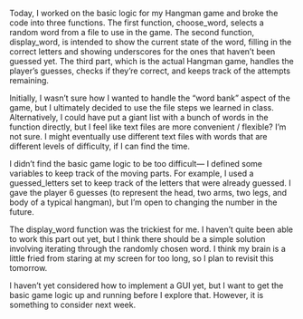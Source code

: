 Today, I worked on the basic logic for my Hangman game and broke the code into three functions. The first function, choose_word, selects a random word from a file to use in the game. The second function, display_word, is intended to show the current state of the word, filling in the correct letters and showing underscores for the ones that haven’t been guessed yet. The third part, which is the actual Hangman game, handles the player’s guesses, checks if they’re correct, and keeps track of the attempts remaining.

Initially, I wasn’t sure how I wanted to handle the “word bank” aspect of the game, but I ultimately decided to use the file steps we learned in class. Alternatively, I could have put a giant list with a bunch of words in the function directly, but I feel like text files are more convenient / flexible? I’m not sure. I might eventually use different text files with words that are different levels of difficulty, if I can find the time. 

I didn’t find the basic game logic to be too difficult— I defined some variables to keep track of the moving parts. For example, I used a guessed_letters set to keep track of the letters that were already guessed. I gave the player 6 guesses (to represent the head, two arms, two legs, and body of a typical hangman), but I’m open to changing the number in the future. 

The display_word function was the trickiest for me. I haven’t quite been able to work this part out yet, but I think there should be a simple solution involving iterating through the randomly chosen word. I think my brain is a little fried from staring at my screen for too long, so I plan to revisit this tomorrow. 

I haven’t yet considered how to implement a GUI yet, but I want to get the basic game logic up and running before I explore that. However, it is something to consider next week. 
